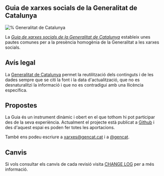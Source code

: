 Guia de xarxes socials de la Generalitat de Catalunya
---
![% Generalitat de Catalunya](http://web.gencat.cat/web/resources/webgencat/comuns/img/logo_generalitat_gris.png_679097835.png)

La [*Guia de xarxes socials de la Generalitat de Catalunya*](http://gencat.github.io/guia/) estableix unes pautes comunes per a la presència homogènia de la Generalitat a les xarxes socials.


## Avís legal
La [Generalitat de Catalunya](http://web.gencat.cat/ca/menu-ajuda/ajuda/avis_legal/) permet la reutilització dels continguts i de les dades sempre que se citi la font i la data d'actualització, que no es desnaturalitzi la informació i que no es contradigui amb una llicència específica.

## Propostes
La Guia és un instrument dinàmic i obert en el que tothom hi pot participar des de la seva experiència. Actualment el projecte està publicat a [Github](https://github.com/generalitat/guia) i des d'aquest espai es poden fer totes les aportacions.

També ens podeu escriure a [xarxes@gencat.cat](mailto:xarxes@gencat.cat) i a [@gencat](http://twitter.com/gencat).

## Canvis
Si vols consultar els canvis de cada revisió visita [CHANGE LOG](CHANGELOG.md) per a més informació.

